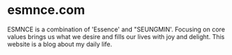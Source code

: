 # esmnce.com

ESMNCE is a combination of 'Essence' and "SEUNGMIN'. Focusing on core values brings us what we desire and fills our lives with joy and delight. This website is a blog about my daily life. 

